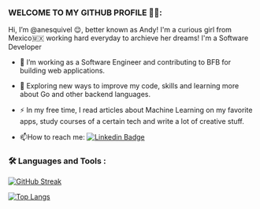 ###  WELCOME TO MY GITHUB PROFILE 🙌🏻:

Hi, I’m @anesquivel 😌, better known as Andy! I'm a curious girl from Mexico🇲🇽 working hard everyday to archieve her dreams! 
I'm a Software Developer 

- :telescope: I’m working as a Software Engineer and contributing to BFB for building web applications.

- :seedling: Exploring new ways to improve my code, skills and learning more about Go and other backend languages. 

- :zap: In my free time, I read articles about Machine Learning on my favorite apps, study courses of a certain tech and write a lot of creative stuff.

- :mailbox:How to reach me: [![Linkedin Badge](https://img.shields.io/badge/-AndreaEsquivel-blue?style=flat&logo=Linkedin&logoColor=white)](https://mx.linkedin.com/in/andrea-esquivel-19684a162?trk=public_profile_samename-profile)

### :hammer_and_wrench: Languages and Tools :

[![GitHub Streak](http://github-readme-streak-stats.herokuapp.com?user=anesquivel&theme=dark&background=000000)](https://git.io/streak-stats)

[![Top Langs](https://github-readme-stats.vercel.app/api/top-langs/?username=anesquivel)](https://github.com/anuraghazra/github-readme-stats)


<!---
anesquivel/anesquivel is a ✨ special ✨ repository because its `README.md` (this file) appears on your GitHub profile.
You can click the Preview link to take a look at your changes.
--->

